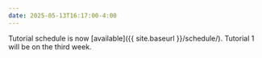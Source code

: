 ```yaml
---
date: 2025-05-13T16:17:00-4:00
---
```

Tutorial schedule is now [available]({{ site.baseurl }}/schedule/). Tutorial 1 will be on the third week.